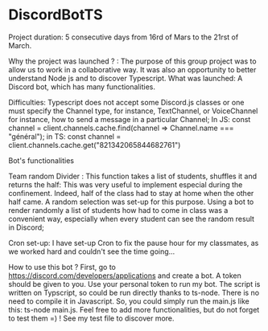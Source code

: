 # DiscordBotTS

Project duration: 5 consecutive days from 16rd of Mars to the 21rst of March. 

Why the project was launched ? :
The purpose of this group project was to allow us to work in a collaborative way. It was also an opportunity to better understand Node js and to discover Typescript. 
What was launched:
A Discord bot, which has many functionalities. 

Difficulties: 
Typescript does not accept some Discord.js classes or one must specify the Channel type, for instance, TextChannel, or VoiceChannel
for instance, how to send a message in a particular Channel; 
In JS:
const channel = client.channels.cache.find(channel => Channel.name === "général");
in TS:
const channel = <TextChannel>client.channels.cache.get("821342065844682761")


Bot's functionalities 

Team random Divider :
This function takes a list of students, shuffles it and returns the half: This was very useful to implement especial during the confinement. Indeed, half of the class had to stay at home when the other half came. A random selection was set-up for this purpose. Using a bot to render randomly a list of students how had to come in class was a convenient way, especially when every student can see the random result in Discord;

Cron set-up: I have set-up Cron to fix the pause hour for my classmates, as we worked hard and couldn't see the time going...


How to use this bot ?
First, go to https://discord.com/developers/applications and create a bot. A token should be given to you. Use your personal token to run my bot. 
The script is written on Typscript, so could be run directly thanks to ts-node. There is no need to compile it in Javascript. 
So, you could simply run the main.js like this: ts-node main.js.
Feel free to add more functionalities, but do not forget to test them =) ! See my test file to discover more. 



